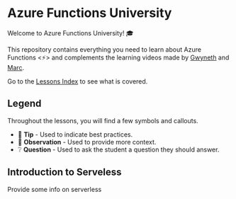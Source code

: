 # Azure Functions University

Welcome to Azure Functions University! 🎓

This repository contains everything you need to learn about Azure Functions &lt;⚡&gt; and complements the learning videos made by [Gwyneth](https://twitter.com/madebygps) and [Marc](https://twitter.com/marcduiker).

Go to the [Lessons Index](lessons/_index.md) to see what is covered.

## Legend

Throughout the lessons, you will find a few symbols and callouts.

- 📝 __Tip__ - Used to indicate best practices.
- 🔎 __Observation__ - Used to provide more context.
- ❔ __Question__ - Used to ask the student a question they should answer.

## Introduction to Serveless
Provide some info on serverless
